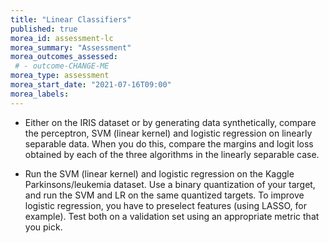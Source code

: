 ```yaml
---
title: "Linear Classifiers"
published: true
morea_id: assessment-lc
morea_summary: "Assessment"
morea_outcomes_assessed:
 # - outcome-CHANGE-ME
morea_type: assessment
morea_start_date: "2021-07-16T09:00"
morea_labels:
---
```


* Either on the IRIS dataset or by generating data synthetically,
compare the perceptron, SVM (linear kernel) and logistic regression on
linearly separable data. When you do this, compare the margins and logit loss
obtained by each of the three algorithms in the linearly separable
case.

* Run the SVM (linear kernel) and logistic regression on the Kaggle
Parkinsons/leukemia dataset. Use a binary quantization of your target,
and run the SVM and LR on the same quantized targets. To improve
logistic regression, you have to preselect features (using LASSO, for
example). Test both on a validation set using an appropriate metric
that you pick.






